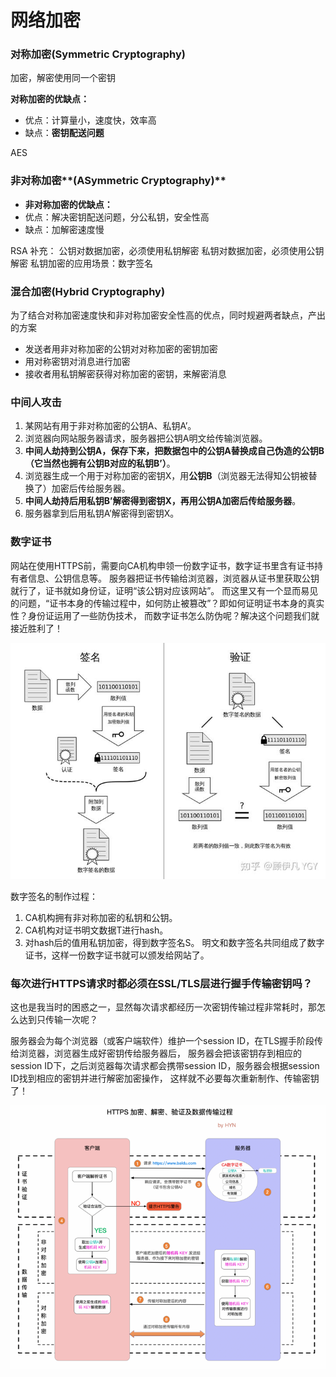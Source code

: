 # 网络加密

### **对称加密(Symmetric Cryptography)**
加密，解密使用同一个密钥

**对称加密的优缺点：**

* 优点：计算量小，速度快，效率高
* 缺点：**密钥配送问题**

AES



### **非对称加密****(ASymmetric Cryptography)**
* **非对称加密的优缺点：**
* 优点：解决密钥配送问题，分公私钥，安全性高
* 缺点：加解密速度慢

RSA
补充：
公钥对数据加密，必须使用私钥解密
私钥对数据加密，必须使用公钥解密
私钥加密的应用场景：数字签名

### **混合加密(Hybrid Cryptography)**
为了结合对称加密速度快和非对称加密安全性高的优点，同时规避两者缺点，产出的方案

* 发送者用非对称加密的公钥对对称加密的密钥加密
* 用对称密钥对消息进行加密
* 接收者用私钥解密获得对称加密的密钥，来解密消息



### **中间人攻击**
1. 某网站有用于非对称加密的公钥A、私钥A’。
2. 浏览器向网站服务器请求，服务器把公钥A明文给传输浏览器。
3. **中间人劫持到公钥A，保存下来，把数据包中的公钥A替换成自己伪造的公钥B（它当然也拥有公钥B对应的私钥B’）**。
4. 浏览器生成一个用于对称加密的密钥X，用**公钥B**（浏览器无法得知公钥被替换了）加密后传给服务器。
5. **中间人劫持后用私钥B’解密得到密钥X，再用公钥A加密后传给服务器**。
6. 服务器拿到后用私钥A’解密得到密钥X。

### **数字证书**
网站在使用HTTPS前，需要向CA机构申领一份数字证书，数字证书里含有证书持有者信息、公钥信息等。
服务器把证书传输给浏览器，浏览器从证书里获取公钥就行了，证书就如身份证，证明“该公钥对应该网站”。
而这里又有一个显而易见的问题，“证书本身的传输过程中，如何防止被篡改”？即如何证明证书本身的真实性？身份证运用了一些防伪技术，
而数字证书怎么防伪呢？解决这个问题我们就接近胜利了！

![image](images/image1.jpg)

数字签名的制作过程：

1. CA机构拥有非对称加密的私钥和公钥。
2. CA机构对证书明文数据T进行hash。
3. 对hash后的值用私钥加密，得到数字签名S。
明文和数字签名共同组成了数字证书，这样一份数字证书就可以颁发给网站了。



### **每次进行HTTPS请求时都必须在SSL/TLS层进行握手传输密钥吗？**
这也是我当时的困惑之一，显然每次请求都经历一次密钥传输过程非常耗时，那怎么达到只传输一次呢？

服务器会为每个浏览器（或客户端软件）维护一个session ID，在TLS握手阶段传给浏览器，浏览器生成好密钥传给服务器后，
服务器会把该密钥存到相应的session ID下，之后浏览器每次请求都会携带session ID，服务器会根据session ID找到相应的密钥并进行解密加密操作，
这样就不必要每次重新制作、传输密钥了！

![image](images/image2.png)

